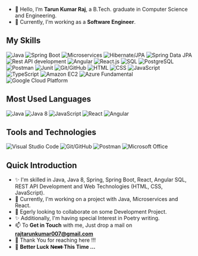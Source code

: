 - 👋 Hello, I’m **Tarun Kumar Raj**, a B.Tech. graduate in Computer Science and Engineering.
- 👀 Currently, I'm working as a **Software Engineer**.

## My Skills

![Java](https://img.shields.io/badge/-Java-000000?style=flat&logo=java)
![Spring Boot](https://img.shields.io/badge/-Spring%20Boot-000000?style=flat&logo=spring)
![Microservices](https://img.shields.io/badge/-Microservices-000000?style=flat&logo=microservices)
![Hibernate/JPA](https://img.shields.io/badge/-Hibernate%2FJPA-000000?style=flat&logo=hibernate)
![Spring Data JPA](https://img.shields.io/badge/-Spring%20Data%20JPA-000000?style=flat&logo=spring)
![Rest API development](https://img.shields.io/badge/-Rest%20API%20development-000000?style=flat&logo=rest)
![Angular](https://img.shields.io/badge/-Angular-000000?style=flat&logo=angular)
![React.js](https://img.shields.io/badge/-React.js-000000?style=flat&logo=react)
![SQL](https://img.shields.io/badge/-SQL-000000?style=flat&logo=sql)
![PostgreSQL](https://img.shields.io/badge/-PostgreSQL-000000?style=flat&logo=postgresql)
![Postman](https://img.shields.io/badge/-Postman-000000?style=flat&logo=postman)
![Junit](https://img.shields.io/badge/-Junit-000000?style=flat&logo=junit)
![Git/GitHub](https://img.shields.io/badge/-Git%2FGitHub-000000?style=flat&logo=git)
![HTML](https://img.shields.io/badge/-HTML-000000?style=flat&logo=html5)
![CSS](https://img.shields.io/badge/-CSS-000000?style=flat&logo=css3)
![JavaScript](https://img.shields.io/badge/-JavaScript-000000?style=flat&logo=javascript)
![TypeScript](https://img.shields.io/badge/-TypeScript-000000?style=flat&logo=typescript)
![Amazon EC2](https://img.shields.io/badge/-Amazon%20EC2-000000?style=flat&logo=amazon-ec2)
![Azure Fundamental](https://img.shields.io/badge/-Azure%20Fundamental-000000?style=flat&logo=microsoft-azure)
![Google Cloud Platform](https://img.shields.io/badge/-Google%20Cloud%20Platform-000000?style=flat&logo=google-cloud)

## Most Used Languages
![Java](https://img.shields.io/badge/-Java-000000?style=for-the-badge&color=red)
![Java 8](https://img.shields.io/badge/-Java%208-000000?style=for-the-badge&color=darkred)
![JavaScript](https://img.shields.io/badge/-JavaScript-000000?style=for-the-badge&color=yellow)
![React](https://img.shields.io/badge/-React-000000?style=for-the-badge&color=blue)
![Angular](https://img.shields.io/badge/-Angular-000000?style=for-the-badge&color=red)

## Tools and Technologies
![Visual Studio Code](https://img.shields.io/badge/-Visual%20Studio%20Code-007ACC?style=flat&logo=visual-studio-code)
![Git/GitHub](https://img.shields.io/badge/-Git%2FGitHub-000000?style=flat&logo=git)
![Postman](https://img.shields.io/badge/-Postman-000000?style=flat&logo=postman)
![Microsoft Office](https://img.shields.io/badge/-Microsoft%20Office-D83B01?style=flat&logo=microsoft-office)


## Quick Introduction

- ✨ I'm skilled in Java, Java 8, Spring, Spring Boot, React, Angular SQL, REST API Development and Web Technologies (HTML, CSS, JavaScript).
- 🌱 Currently, I'm working on a project with Java, Microservices and React.
- 💞️ Egerly looking to collaborate on some Development Project.
- ✨ Additionally, I'm having special Interest in Poetry writing.
- 📫 To **Get in Touch** with me, Just drop a mail on **rajtarunkumar007@gmail.com**
- 👋 Thank You for reaching here !!!
- 💞️ **Better Luck N̶e̶x̶t̶  This Time ...**

<!---
realtarunraj/realtarunraj is a ✨ special ✨ repository because its `README.md` (this file) appears on your GitHub profile.
You can click the Preview link to take a look at your changes.
--->
